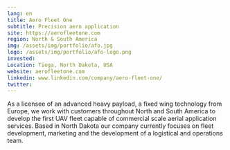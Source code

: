 ```yaml
---
lang: en
title: Aero Fleet One
subtitle: Precision aero application
site: https://aerofleetone.com
region: North & South America
img: /assets/img/portfolio/afo.jpg
logo: /assets/img/portfolio/afo-logo.png
invested:
Location: Tioga, North Dakota, USA
website: aerofleetone.com
linkedin: www.linkedin.com/company/aero-fleet-one/
twitter:
---
```


As a licensee of an advanced heavy payload, a fixed wing technology from Europe, we work with customers throughout North and South America to develop the first UAV fleet capable of commercial scale aerial application services. Based in North Dakota our company currently focuses on fleet development, marketing and the development of a logistical and operations team.
